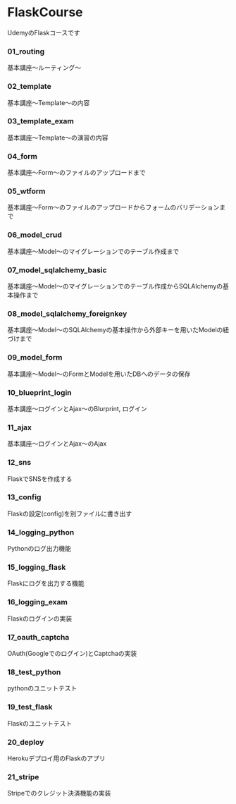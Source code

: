# FlaskCourse
UdemyのFlaskコースです

### 01_routing

基本講座～ルーティング～



### 02_template

基本講座～Template～の内容



### 03_template_exam

基本講座～Template～の演習の内容



### 04_form

基本講座～Form～のファイルのアップロードまで



### 05_wtform

基本講座～Form～のファイルのアップロードからフォームのバリデーションまで



### 06_model_crud

基本講座～Model～のマイグレーションでのテーブル作成まで



### 07_model_sqlalchemy_basic

基本講座～Model～のマイグレーションでのテーブル作成からSQLAlchemyの基本操作まで



### 08_model_sqlalchemy_foreignkey

基本講座～Model～のSQLAlchemyの基本操作から外部キーを用いたModelの紐づけまで



### 09_model_form

基本講座～Model～のFormとModelを用いたDBへのデータの保存



### 10_blueprint_login

基本講座～ログインとAjax～のBlurprint, ログイン



### 11_ajax

基本講座～ログインとAjax～のAjax



### 12_sns

FlaskでSNSを作成する



### 13_config

Flaskの設定(config)を別ファイルに書き出す



### 14_logging_python

Pythonのログ出力機能



### 15_logging_flask

Flaskにログを出力する機能



### 16_logging_exam

Flaskのログインの実装



### 17_oauth_captcha

OAuth(Googleでのログイン)とCaptchaの実装



### 18_test_python

pythonのユニットテスト



### 19_test_flask

Flaskのユニットテスト



### 20_deploy

Herokuデプロイ用のFlaskのアプリ



### 21_stripe

Stripeでのクレジット決済機能の実装



